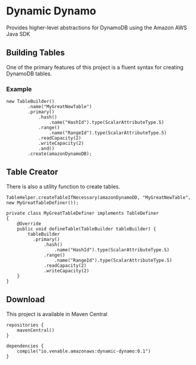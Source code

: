 # Dynamic Dynamo
Provides higher-level abstractions for DynamoDB using the Amazon AWS Java SDK

## Building Tables

One of the primary features of this project is a fluent syntax for creating DynamoDB tables.

### Example

```
new TableBuilder()
        .name("MyGreatNewTable")
        .primary()
            .hash()
                .name("HashId").type(ScalarAttributeType.S)
            .range()
                .name("RangeId").type(ScalarAttributeType.S)
            .readCapacity(2)
            .writeCapacity(2)
            .and()
        .create(amazonDynamoDB);
```

## Table Creator

There is also a utility function to create tables.

```
TableHelper.createTableIfNecessary(amazonDynamoDD, "MyGreatNewTable", new MyGreatTableDefiner());

private class MyGreatTableDefiner implements TableDefiner
{
    @Override
    public void defineTable(TableBuilder tableBuilder) {
        tableBuilder
          .primary()
              .hash()
                  .name("HashId").type(ScalarAttributeType.S)
              .range()
                  .name("RangeId").type(ScalarAttributeType.S)
              .readCapacity(2)
              .writeCapacity(2)
    }
}
```

## Download

This project is available in Maven Central

```
repositories {
    mavenCentral()
}

dependencies {
    compile("io.venable.amazonaws:dynamic-dynamo:0.1")
}
```
